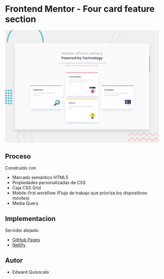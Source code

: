 # Frontend Mentor - Four card feature section

![Design preview for the Four card feature section coding challenge](./desktop-preview.jpg)

## Proceso

Construido con
- Marcado semántico HTML5
- Propiedades personalizadas de CSS
- Caja  CSS Grid
- Mobile-first workflow (Flujo de trabajo que prioriza los dispositivos móviles)
- Media Query

## Implementacion

Servidor alojado:

- [GitHub Pages]()
- [Netlify]()

## Autor

- Edward Quisocala


